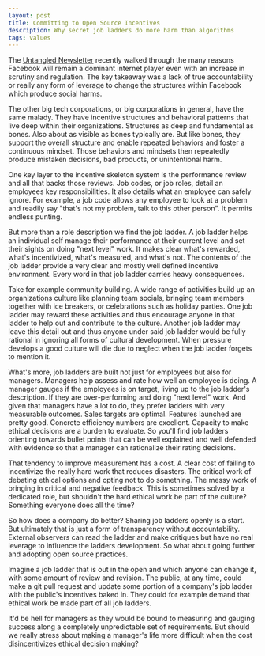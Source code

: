 ```yaml
---
layout: post
title: Committing to Open Source Incentives
description: Why secret job ladders do more harm than algorithms
tags: values
---
```


The [Untangled
Newsletter](https://untangled.substack.com/p/-some-unsatisfying-solutions-for)
recently walked through the many reasons Facebook will remain a dominant
internet player even with an increase in scrutiny and regulation.  The
key takeaway was a lack of true accountability or really any form of
leverage to change the structures within Facebook which produce social
harms.

The other big tech corporations, or big corporations in general, have the
same malady.  They have incentive structures and behavioral patterns that
live deep within their organizations.  Structures as deep and fundamental
as bones.  Also about as visible as bones typically are.  But like bones,
they support the overall structure and enable repeated behaviors and
foster a continuous mindset.  Those behaviors and mindsets then
repeatedly produce mistaken decisions, bad products, or unintentional
harm.

One key layer to the incentive skeleton system is the performance review
and all that backs those reviews.  Job codes, or job roles, detail an
employees key responsibilities.  It also details what an employee can
safely ignore.  For example, a job code allows any employee to look at a
problem and readily say "that's not my problem, talk to this other
person".  It permits endless punting.

But more than a role description we find the job ladder.  A job ladder
helps an individual self manage their performance at their current level
and set their sights on doing "next level" work.  It makes clear what's
rewarded, what's incentivized, what's measured, and what's not.  The
contents of the job ladder provide a very clear and mostly well defined
incentive environment.  Every word in that job ladder carries heavy
consequences.

Take for example community building.  A wide range of activities build up
an organizations culture like planning team socials, bringing team
members together with ice breakers, or celebrations such as holiday
parties.  One job ladder may reward these activities and thus encourage 
anyone in that ladder to help out and contribute to the culture.  Another
job ladder may leave this detail out and thus anyone under said job
ladder would be fully rational in ignoring all forms of cultural
development.  When pressure develops a good culture will die due to
neglect when the job ladder forgets to mention it.

What's more, job ladders are built not just for employees but also for
managers.  Managers help assess and rate how well an employee is doing.
A manager gauges if the employees is on target, living up to the job
ladder's description.  If they are over-performing and doing "next level"
work.  And given that managers have a lot to do, they prefer ladders with
very measurable outcomes.  Sales targets are optimal.  Features launched
are pretty good.  Concrete efficiency numbers are excellent.  Capacity to
make ethical decisions are a burden to evaluate.  So you'll find job
ladders orienting towards bullet points that can be well explained and
well defended with evidence so that a manager can rationalize their
rating decisions.

That tendency to improve measurement has a cost. A clear cost of failing
to incentivize the really hard work that reduces disasters.  The critical
work of debating ethical options and opting not to do something.  The
messy work of bringing in critical and negative feedback.  This is
sometimes solved by a dedicated role, but shouldn't the hard ethical work
be part of the culture? Something everyone does all the time?

So how does a company do better? Sharing job ladders openly is a start.
But ultimately that is just a form of transparency without
accountability.  External observers can read the ladder and make
critiques but have no real leverage to influence the ladders development.
So what about going further and adopting open source practices.

Imagine a job ladder that is out in the open and which anyone can change
it, with some amount of review and revision.  The public, at any time,
could make a git pull request and update some portion of a company's job
ladder with the public's incentives baked in.  They could for example
demand that ethical work be made part of all job ladders.

It'd be hell for managers as they would be bound to measuring and gauging
success along a completely unpredictable set of requirements.  But should
we really stress about making a manager's life more difficult when the
cost disincentivizes ethical decision making?
